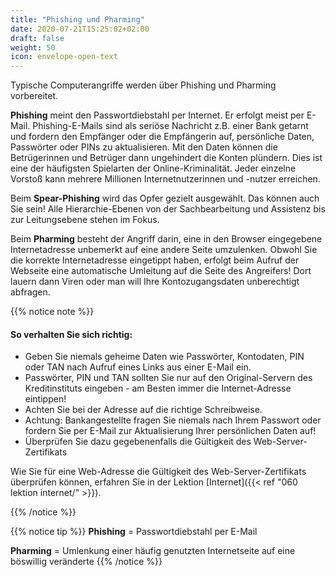 ```yaml
---
title: "Phishing und Pharming"
date: 2020-07-21T15:25:02+02:00
draft: false
weight: 50
icon: envelope-open-text
---
```


Typische Computerangriffe werden über Phishing und Pharming vorbereitet.

**Phishing** meint den Passwortdiebstahl per Internet. Er erfolgt meist per E-Mail. Phishing-E-Mails sind als seriöse Nachricht z.B. einer Bank getarnt und fordern den Empfänger oder die Empfängerin auf, persönliche Daten, Passwörter oder PINs zu aktualisieren. Mit den Daten können die Betrügerinnen und Betrüger dann ungehindert die Konten plündern. Dies ist eine der häufigsten Spielarten der Online-Kriminalität. Jeder einzelne Vorstoß kann mehrere Millionen Internetnutzerinnen und -nutzer erreichen.

Beim **Spear-Phishing** wird das Opfer gezielt ausgewählt. Das können auch Sie sein! Alle Hierarchie-Ebenen von der Sachbearbeitung und Assistenz bis zur Leitungsebene stehen im Fokus.

Beim **Pharming** besteht der Angriff darin, eine in den Browser eingegebene Internetadresse unbemerkt auf eine andere Seite umzulenken. Obwohl Sie die korrekte Internetadresse eingetippt haben, erfolgt beim Aufruf der Webseite eine automatische Umleitung auf die Seite des Angreifers! Dort lauern dann Viren oder man will Ihre Kontozugangsdaten unberechtigt abfragen.

{{% notice note %}}

#### So verhalten Sie sich richtig:

- Geben Sie niemals geheime Daten wie Passwörter, Kontodaten, PIN oder TAN nach Aufruf eines Links aus einer E-Mail ein.
- Passwörter, PIN und TAN sollten Sie nur auf den Original-Servern des Kreditinstituts eingeben - am Besten immer die Internet-Adresse eintippen!
- Achten Sie bei der Adresse auf die richtige Schreibweise.
- Achtung: Bankangestellte fragen Sie niemals nach Ihrem Passwort oder fordern Sie per E-Mail zur Aktualisierung Ihrer persönlichen Daten auf!
- Überprüfen Sie dazu gegebenenfalls die Gültigkeit des Web-Server-Zertifikats

Wie Sie für eine Web-Adresse die Gültigkeit des Web-Server-Zertifikats überprüfen können, erfahren Sie in der Lektion [Internet]({{< ref "060 lektion internet/" >}}).

{{% /notice %}}

{{% notice tip %}}
**Phishing** = Passwortdiebstahl per E-Mail

**Pharming** = Umlenkung einer häufig genutzten Internetseite auf eine böswillig veränderte
{{% /notice %}}

